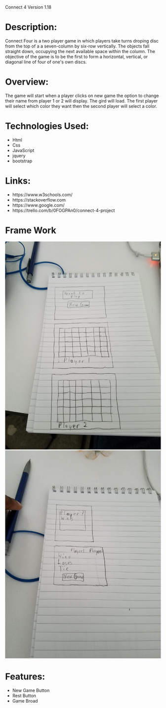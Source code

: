 Connect 4
Version 1.18
<h1>Description:</h1>
Connect Four is a two player game in which players take turns droping disc from the top of a a seven-column by six-row vertically. The objects fall straight down, occupying the next available space within the column. The objective of the game is to be the first to form a horizontal, vertical, or diagonal line of four of one's own discs. 
<h1>Overview:</h1>
The game will start when a player clicks on new game the option to change their name from player 1 or 2 will display. The gird will load. The first player will select which color they want then the second player will select a color. 
<h1>Technologies Used:</h1>
<ul><li>Html</li> <li>Css</li> <li>JavaScript</li> <li>jquery</li> <li>bootstrap</li></ul> 
<h1>Links:</h1>
<ul><li>https://www.w3schools.com/</li> 
<li>https://stackoverflow.com</li> 
<li>https://www.google.com/</li> <li>https://trello.com/b/0FOGPAn0/connect-4-project</li></ul>
<h1>Frame Work</h1>
<img src="framework1.jpg">
<img src="framework2.jpg">
<h1>Features:</h1>
<ul><li>New Game Button</li>
<li>Rest Button</li>
<li>Game Broad</li>
